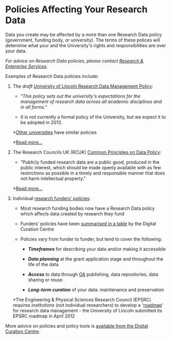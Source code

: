 # Policies Affecting Your Research Data

Data you create may be affected by a more than one Research Data policy (government, funding body, or university). The terms of these polices will determine what your and the University's rights and responsibilities are over your data.

*For advice on Research Data policies, please contact [Research & Enterprise Services](http://research.blogs.lincoln.ac.uk/).*

Examples of Research Data policies include:

1. The *draft* [University of Lincoln Research Data Management Policy](https://orbital.lincoln.ac.uk/rdm-policy):
    * *"This policy sets out the university's expectations for the management of research data across all academic disciplines and in all forms."*
	
	* It is not currently a formal policy of the University, but we expect it to be adopted in 2013.
	
	*[Other universities](http://www.dcc.ac.uk/resources/policy-and-legal/institutional-data-policies/uk-institutional-data-policies) have similar policies
	
	*[Read more...](https://orbital.lincoln.ac.uk/rdm-policy)

2. The Research Councils UK (RCUK) [Common Principles on Data Policy](http://lncn.eu/bqz3):
    * "Publicly funded research data are a public good, produced in the public interest, which should be made openly available with as few restrictions as possible in a timely and responsible manner that does not harm intellectual property."
	
	*[Read more...](http://lncn.eu/bqz3)

3. Individual [research funders' policies](http://lncn.eu/cz46):
    * Most research funding bodies now have a Research Data policy which affects data created by research they fund
	
	* Funders' policies have been [summarised in a table](http://lncn.eu/cz46) by the Digital Curation Centre
	
	* Policies vary from funder to funder, but tend to cover the following:
        * ***Timeframes*** for describing your data and/or making it accessible
		
		* ***Data planning*** at the grant application stage and throughout the life of the data
		
		* ***Access*** to data through [OA](http://en.wikipedia.org/wiki/Open_access) publishing, data repositories, data sharing or reuse
		
		* ***Long-term curation*** of your data: maintenance and preservation
		
	*The Engineering & Physical Sciences Research Council (EPSRC) requires *institutions* (not individual researchers) to develop a '[roadmap](http://www.epsrc.ac.uk/about/standards/researchdata/Pages/policyframework.aspx)' for research data management - the University of Lincoln submitted its EPSRC roadmap in April 2012
	
More advice on policies and policy tools is [available from the Digital Curation Centre](http://www.dcc.ac.uk/resources/policy-and-legal/policy-tools-and-guidance/policy-tools-and-guidance).